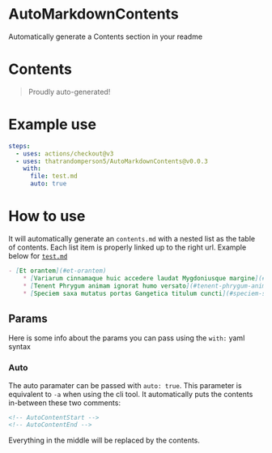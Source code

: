 <!-- Below is exempt from the auto contents, in the future there will be a param for this --> 
<h1> AutoMarkdownContents </h1>

Automatically generate a Contents section in your readme
# Contents
<!-- AutoContentStart -->
<!-- AutoContentEnd -->
> Proudly auto-generated!
# Example use
```yaml
steps:
  - uses: actions/checkout@v3
  - uses: thatrandomperson5/AutoMarkdownContents@v0.0.3
    with:
      file: test.md
      auto: true
```
# How to use
It will automatically generate an `contents.md` with a nested list as the table of contents. Each list item is properly linked up to the right url. Example below for [`test.md`](https://github.com/thatrandomperson5/AutoMarkdownContents/blob/main/test.md)
```md
- [Et orantem](#et-orantem)
    * [Variarum cinnamaque huic accedere laudat Mygdoniusque margine](#variarum-cinnamaque-huic-accedere-laudat-mygdoniusque-margine)
    * [Tenent Phrygum animam ignorat humo versato](#tenent-phrygum-animam-ignorat-humo-versato)
    * [Speciem saxa mutatus portas Gangetica titulum cuncti](#speciem-saxa-mutatus-portas-gangetica-titulum-cuncti)
```
## Params
Here is some info about the params you can pass using the `with:` yaml syntax
### Auto
The auto paramater can be passed with `auto: true`. This parameter is equivalent to `-a` when using the cli tool. It automatically puts the contents in-between these two comments:
```html
<!-- AutoContentStart -->
<!-- AutoContentEnd -->
```
Everything in the middle will be replaced by the contents.
